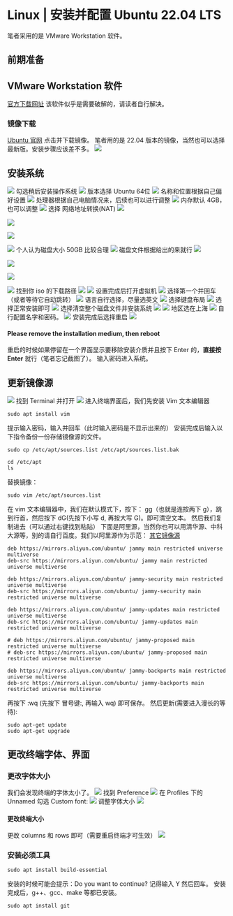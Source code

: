 # Linux | 安装并配置 Ubuntu 22.04 LTS
笔者采用的是 VMware Workstation 软件。
## 前期准备
## VMware Workstation 软件
[官方下载网址](https://www.vmware.com/products/workstation-pro.html)
该软件似乎是需要破解的，请读者自行解决。
### 镜像下载
[Ubuntu 官网](https://ubuntu.com/desktop?gad_source=1&gclid=CjwKCAjw57exBhAsEiwAaIxaZsMPkLdcWOm7d0kcc6l1SEcZdaj86yHpSRbbqQ-3MLEWqbyIc0kIERoCipcQAvD_BwE)
点击并下载镜像。
笔者用的是 22.04 版本的镜像，当然也可以选择最新版。安装步骤应该差不多。
![](https://typora-birdy.oss-cn-guangzhou.aliyuncs.com/20240428205949.png)
## 安装系统
![](https://typora-birdy.oss-cn-guangzhou.aliyuncs.com/20240427202202.png)
勾选稍后安装操作系统
![](https://typora-birdy.oss-cn-guangzhou.aliyuncs.com/20240427202243.png)
版本选择 Ubuntu 64位
![](https://typora-birdy.oss-cn-guangzhou.aliyuncs.com/20240427202336.png)
名称和位置根据自己偏好设置
![](https://typora-birdy.oss-cn-guangzhou.aliyuncs.com/20240427202446.png)
处理器根据自己电脑情况来，后续也可以进行调整
![](https://typora-birdy.oss-cn-guangzhou.aliyuncs.com/20240427202521.png)
内存默认 4GB，也可以调整
![](https://typora-birdy.oss-cn-guangzhou.aliyuncs.com/20240427202559.png)
选择 网络地址转换(NAT)
![](https://typora-birdy.oss-cn-guangzhou.aliyuncs.com/20240427202645.png)

![](https://typora-birdy.oss-cn-guangzhou.aliyuncs.com/20240427202710.png)

![](https://typora-birdy.oss-cn-guangzhou.aliyuncs.com/20240427202722.png)

![](https://typora-birdy.oss-cn-guangzhou.aliyuncs.com/20240427202735.png)
个人认为磁盘大小 50GB 比较合理
![](https://typora-birdy.oss-cn-guangzhou.aliyuncs.com/20240427202851.png)
磁盘文件根据给出的来就行
![](https://typora-birdy.oss-cn-guangzhou.aliyuncs.com/20240427202931.png)

![](https://typora-birdy.oss-cn-guangzhou.aliyuncs.com/20240427202945.png)

![](https://typora-birdy.oss-cn-guangzhou.aliyuncs.com/20240427203112.png)

![](https://typora-birdy.oss-cn-guangzhou.aliyuncs.com/20240427203144.png)
找到你 iso 的下载路径
![](https://typora-birdy.oss-cn-guangzhou.aliyuncs.com/20240427203222.png)
![](https://typora-birdy.oss-cn-guangzhou.aliyuncs.com/20240427203233.png)
设置完成后打开虚拟机
![](https://typora-birdy.oss-cn-guangzhou.aliyuncs.com/20240427203254.png)
选择第一个并回车（或者等待它自动跳转）
![](https://typora-birdy.oss-cn-guangzhou.aliyuncs.com/20240427203345.png)
语言自行选择，尽量选英文
![](https://typora-birdy.oss-cn-guangzhou.aliyuncs.com/20240427204626.png)
选择键盘布局
![](https://typora-birdy.oss-cn-guangzhou.aliyuncs.com/20240427204704.png)
选择正常安装即可
![](https://typora-birdy.oss-cn-guangzhou.aliyuncs.com/20240427204740.png)
选择清空整个磁盘文件并安装系统
![](https://typora-birdy.oss-cn-guangzhou.aliyuncs.com/20240427204835.png)
![](https://typora-birdy.oss-cn-guangzhou.aliyuncs.com/20240427204903.png)
地区选在上海
![](https://typora-birdy.oss-cn-guangzhou.aliyuncs.com/20240427205007.png)
自行配置名字和密码。
![](https://typora-birdy.oss-cn-guangzhou.aliyuncs.com/20240427205108.png)
安装完成后选择重启
![](https://typora-birdy.oss-cn-guangzhou.aliyuncs.com/20240427211442.png)

#### Please remove the installation medium, then reboot
重启的时候如果停留在一个界面显示要移除安装介质并且按下 Enter 的，**直接按 Enter** 就行（笔者忘记截图了）。
输入密码进入系统。

## 更新镜像源
![](https://typora-birdy.oss-cn-guangzhou.aliyuncs.com/20240427212347.png)
找到 Terminal 并打开
![](https://typora-birdy.oss-cn-guangzhou.aliyuncs.com/20240427212605.png)
进入终端界面后，我们先安装 Vim 文本编辑器
```shell
sudo apt install vim
```
提示输入密码，输入并回车（此时输入密码是不显示出来的）
安装完成后输入以下指令备份一份存储镜像源的文件。
```shell
sudo cp /etc/apt/sources.list /etc/apt/sources.list.bak
```
```shell
cd /etc/apt
ls
```
替换镜像：
```shell
sudo vim /etc/apt/sources.list
```
在 vim 文本编辑器中，我们在默认模式下，按下： gg（也就是连按两下 g），跳到行首，然后按下 dG(先按下小写 d, 再按大写 G)。即可清空文本。
然后我们复制进去（可以通过右键找到粘贴）
下面是阿里源，当然你也可以用清华源、中科大源等，别的请自行百度。我们以阿里源作为示范：
[其它镜像源](https://midoq.github.io/2022/05/30/Ubuntu20-04%E6%9B%B4%E6%8D%A2%E5%9B%BD%E5%86%85%E9%95%9C%E5%83%8F%E6%BA%90/)
```
deb https://mirrors.aliyun.com/ubuntu/ jammy main restricted universe multiverse
deb-src https://mirrors.aliyun.com/ubuntu/ jammy main restricted universe multiverse

deb https://mirrors.aliyun.com/ubuntu/ jammy-security main restricted universe multiverse
deb-src https://mirrors.aliyun.com/ubuntu/ jammy-security main restricted universe multiverse

deb https://mirrors.aliyun.com/ubuntu/ jammy-updates main restricted universe multiverse
deb-src https://mirrors.aliyun.com/ubuntu/ jammy-updates main restricted universe multiverse

# deb https://mirrors.aliyun.com/ubuntu/ jammy-proposed main restricted universe multiverse
# deb-src https://mirrors.aliyun.com/ubuntu/ jammy-proposed main restricted universe multiverse

deb https://mirrors.aliyun.com/ubuntu/ jammy-backports main restricted universe multiverse
deb-src https://mirrors.aliyun.com/ubuntu/ jammy-backports main restricted universe multiverse
```
再按下 :wq (先按下 冒号键:, 再输入 wq) 即可保存。
然后更新(需要进入漫长的等待):
```shell
sudo apt-get update
sudo apt-get upgrade
```

## 更改终端字体、界面
### 更改字体大小
我们会发现终端的字体太小了。
![](https://typora-birdy.oss-cn-guangzhou.aliyuncs.com/20240427214123.png)
找到 Preference
![](https://typora-birdy.oss-cn-guangzhou.aliyuncs.com/20240427214156.png)
在 Profiles 下的 Unnamed 
勾选 Custom font:
![](https://typora-birdy.oss-cn-guangzhou.aliyuncs.com/20240427214240.png)
调整字体大小
![](https://typora-birdy.oss-cn-guangzhou.aliyuncs.com/20240427214332.png)
#### 更改终端大小
更改 columns 和 rows 即可（需要重启终端才可生效）
![](https://typora-birdy.oss-cn-guangzhou.aliyuncs.com/20240427214431.png)

### 安装必须工具
```shell
sudo apt install build-essential
```
安装的时候可能会提示：Do you want to continue? 记得输入 Y 然后回车。
安装完成后，g++、gcc、make 等都已安装。
```shell
sudo apt install git
```